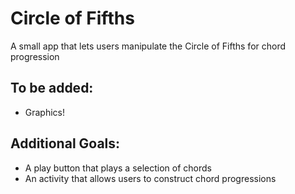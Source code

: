 # Circle of Fifths
A small app that lets users manipulate the Circle of Fifths for chord progression
## To be added:
* Graphics!
## Additional Goals:
* A play button that plays a selection of chords
* An activity that allows users to construct chord progressions